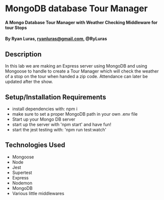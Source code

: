 # MongoDB database Tour Manager

#### A Mongo Database Tour Manager with Weather Checking Middleware for tour Stops

#### By **Ryan Luras, ryanluras@gmail.com, @RyLuras**

## Description

In this lab we are making an Express server using MongoDB and using Mongoose to handle to create a Tour Manager which will check the weather of a stop on the tour when handed a zip code. Attendance can later be updated after the show.

## Setup/Installation Requirements

* install dependencies with: npm i
* make sure to set a proper MongoDB path in your own .env file
* Start up your Mongo DB server
* start up the server with 'npm start' and have fun!
* start the jest testing with: 'npm run test:watch'


## Technologies Used

* Mongoose
* Node
* Jest
* Supertest
* Express
* Nodemon
* MongoDB
* Various little middlewares
